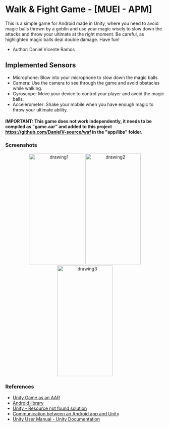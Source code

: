 # Walk & Fight Game - [MUEI - APM]
This is a simple game for Android made in Unity, where you need to avoid magic balls thrown by a goblin and use your magic wisely to slow down the attacks and throw your ultimate at the right moment. Be careful, as highlighted magic balls deal double damage. Have fun!
 
* Author: Daniel Vicente Ramos

## Implemented Sensors
* Microphone: Blow into your microphone to slow down the magic balls.
* Camera: Use the camera to see through the game and avoid obstacles while walking.
* Gyroscope: Move your device to control your player and avoid the magic balls.
* Accelerometer: Shake your mobile when you have enough magic to throw your ultimate ability.

#### IMPORTANT: This game does not work independently, it needs to be compiled as "game.aar" and added to this project https://github.com/DanielV-source/waf in the "app/libs" folder.

### Screenshots
<p align="center">
  <img src="https://github.com/DanielV-source/waf_game/assets/79198704/55aa4db1-fd50-4c9e-b938-06e80778198e" alt="drawing1" width="175" height="350"/>
  <img src="https://github.com/DanielV-source/waf_game/assets/79198704/b329d55d-d3a7-4d79-b12a-1ec8fb437c8c" alt="drawing2" width="175" height="350"/>
  <img src="https://github.com/DanielV-source/waf_game/assets/79198704/820a68e5-3ed5-4c2a-99ff-bb6b830c46c8" alt="drawing3" width="175" height="350"/>
</p>

### References
* [Unity Game as an AAR](https://github.com/klemiba/UnityGame-as-an-AAR)
* [Android library](https://developer.android.com/studio/projects/android-library?hl=es-419)
* [Unity - Resource not found solution](https://stackoverflow.com/questions/62170568/trying-to-open-an-unity-activity-inside-android-studio-yields-android-content-re)
* [Communication between an Android app and Unity](http://jeanmeyblum.weebly.com/scripts--tutorials/communication-between-an-android-app-and-unity)
* [Unity User Manual - Unity Documentation](https://docs.unity3d.com/Manual/index.html)
